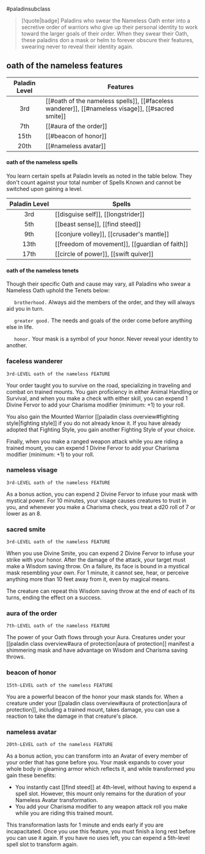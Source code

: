 #paladinsubclass

> [!quote|badge] 
> Paladins who swear the Nameless Oath enter into a secretive order of warriors who give up their personal identity to work toward the larger goals of their order. When they swear their Oath, these paladins don a mask or helm to forever obscure their features, swearing never to reveal their identity again.
## oath of the nameless features
| **Paladin Level** | **Features**                                                                                      |
| :---------------: | ------------------------------------------------------------------------------------------------- |
|        3rd        | [[#oath of the nameless spells]], [[#faceless wanderer]], [[#nameless visage]], [[#sacred smite]] |
|        7th        | [[#aura of the order]]                                                                            |
|       15th        | [[#beacon of honor]]                                                                              |
|       20th        | [[#nameless avatar]]                                                                              |
#### oath of the nameless spells
You learn certain spells at Paladin levels as noted in the table below. They don't count against your total number of Spells Known and cannot be switched upon gaining a level.

| **Paladin Level** | **Spells**                                     |
| :---------------: | ---------------------------------------------- |
|        3rd        | [[disguise self]], [[longstrider]]             |
|        5th        | [[beast sense]], [[find steed]]                |
|        9th        | [[conjure volley]], [[crusader's mantle]]      |
|       13th        | [[freedom of movement]], [[guardian of faith]] |
|       17th        | [[circle of power]], [[swift quiver]]          |
#### oath of the nameless tenets
Though their specific Oath and cause may vary, all Paladins who swear a Nameless Oath uphold the Tenets below:

$\quad$ `brotherhood.` Always aid the members of the order, and they will always aid you in turn.

$\quad$ `greater good.` The needs and goals of the order come before anything else in life.

$\quad$ `honor.` Your mask is a symbol of your honor. Never reveal your identity to another.

### faceless wanderer
`3rd-LEVEL oath of the nameless FEATURE`

Your order taught you to survive on the road, specializing in traveling and combat on trained mounts. You gain proficiency in either Animal Handling or Survival, and when you make a check with either skill, you can expend 1 Divine Fervor to add your Charisma modifier (minimum: +1) to your roll.

You also gain the Mounted Warrior [[paladin class overview#fighting style|fighting style]] if you do not already know it. If you have already adopted that Fighting Style, you gain another Fighting Style of your choice.

Finally, when you make a ranged weapon attack while you are riding a trained mount, you can expend 1 Divine Fervor to add your Charisma modifier (minimum: +1) to your roll.
### nameless visage
`3rd-LEVEL oath of the nameless FEATURE`

As a bonus action, you can expend 2 Divine Fervor to infuse your mask with mystical power. For 10 minutes, your visage causes creatures to trust in you, and whenever you make a Charisma check, you treat a d20 roll of 7 or lower as an 8.
### sacred smite
`3rd-LEVEL oath of the nameless FEATURE`

When you use Divine Smite, you can expend 2 Divine Fervor to infuse your strike with your honor. After the damage of the attack, your target must make a Wisdom saving throw. On a failure, its face is bound in a mystical mask resembling your own. For 1 minute, it cannot see, hear, or perceive anything more than 10 feet away from it, even by magical means.

The creature can repeat this Wisdom saving throw at the end of each of its turns, ending the effect on a success.
### aura of the order
`7th-LEVEL oath of the nameless FEATURE`

The power of your Oath flows through your Aura. Creatures under your [[paladin class overview#aura of protection|aura of protection]] manifest a shimmering mask and have advantage on Wisdom and Charisma saving throws.
### beacon of honor
`15th-LEVEL oath of the nameless FEATURE`

You are a powerful beacon of the honor your mask stands for. When a creature under your [[paladin class overview#aura of protection|aura of protection]], including a trained mount, takes damage, you can use a reaction to take the damage in that creature's place.
### nameless avatar
`20th-LEVEL oath of the nameless FEATURE`

As a bonus action, you can transform into an Avatar of every member of your order that has gone before you. Your mask expands to cover your whole body in gleaming armor which reflects it, and while transformed you gain these benefits:
- You instantly cast [[find steed]] at 4th-level, without having to expend a spell slot. However, this mount only remains for the duration of your Nameless Avatar transformation.
- You add your Charisma modifier to any weapon attack roll you make while you are riding this trained mount.

This transformation lasts for 1 minute and ends early if you are incapacitated. Once you use this feature, you must finish a long rest before you can use it again. If you have no uses left, you can expend a 5th-level spell slot to transform again.
